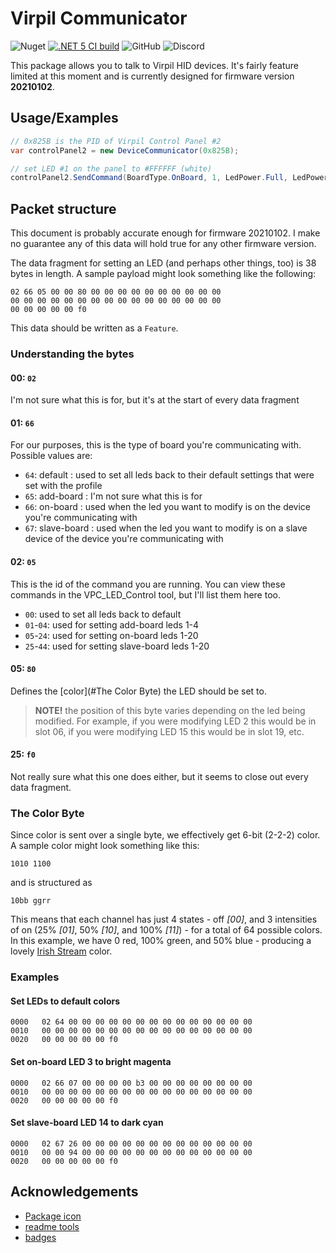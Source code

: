 ﻿# Virpil Communicator

![Nuget](https://img.shields.io/nuget/v/Virpil.Communicator?style=flat-square)
[![.NET 5 CI build](https://github.com/charliefoxtwo/Virpil-Communicator/actions/workflows/ci-build.yml/badge.svg?branch=develop)](https://github.com/charliefoxtwo/Virpil-Communicator/actions/workflows/ci-build.yml)
![GitHub](https://img.shields.io/github/license/charliefoxtwo/Virpil-Communicator?style=flat-square)
![Discord](https://img.shields.io/discord/840762843917582347?style=flat-square)

This package allows you to talk to Virpil HID devices. It's fairly feature limited at this moment and is currently designed for firmware version **20210102**.

## Usage/Examples

```c#
// 0x825B is the PID of Virpil Control Panel #2
var controlPanel2 = new DeviceCommunicator(0x825B);

// set LED #1 on the panel to #FFFFFF (white)
controlPanel2.SendCommand(BoardType.OnBoard, 1, LedPower.Full, LedPower.Full, LedPower.Full);
```


## Packet structure

This document is probably accurate enough for firmware 20210102. I make no guarantee any of this data will hold true for any other firmware version.

The data fragment for setting an LED (and perhaps other things, too) is 38 bytes in length. A sample payload might look something like the following:

```
02 66 05 00 00 80 00 00 00 00 00 00 00 00 00 00
00 00 00 00 00 00 00 00 00 00 00 00 00 00 00 00
00 00 00 00 00 f0
```

This data should be written as a `Feature`.

### Understanding the bytes

#### 00: `02`
I'm not sure what this is for, but it's at the start of every data fragment

#### 01: `66`
For our purposes, this is the type of board you're communicating with. Possible values are:
 - `64`: default : used to set all leds back to their default settings that were set with the profile
 - `65`: add-board : I'm not sure what this is for
 - `66`: on-board : used when the led you want to modify is on the device you're communicating with
 - `67`: slave-board : used when the led you want to modify is on a slave device of the device you're communicating with

#### 02: `05`
This is the id of the command you are running. You can view these commands in the VPC_LED_Control tool, but I'll list them here too.
 - `00`: used to set all leds back to default
 - `01`-`04`: used for setting add-board leds 1-4
 - `05`-`24`: used for setting on-board leds 1-20
 - `25`-`44`: used for setting slave-board leds 1-20

#### 05: `80`
Defines the [color](#The Color Byte) the LED should be set to. 

> **NOTE!** the position of this byte varies depending on the led being modified. For example, if you were modifying LED 2 this would be in slot 06, if you were modifying LED 15 this would be in slot 19, etc.

#### 25: `f0`
Not really sure what this one does either, but it seems to close out every data fragment.

### The Color Byte
Since color is sent over a single byte, we effectively get 6-bit (2-2-2) color. A sample color might look something like this:
```
1010 1100
```
and is structured as
```
10bb ggrr
```

This means that each channel has just 4 states - off *[00]*, and 3 intensities of on (25% *[01]*, 50% *[10]*, and 100% *[11]*) - for a total of 64 possible colors. In this example, we have 0 red, 100% green, and 50% blue - producing a lovely [Irish Stream](https://colornames.org/color/00ff80) color.

### Examples

#### Set LEDs to default colors
```
0000   02 64 00 00 00 00 00 00 00 00 00 00 00 00 00 00
0010   00 00 00 00 00 00 00 00 00 00 00 00 00 00 00 00
0020   00 00 00 00 00 f0
```

#### Set on-board LED 3 to bright magenta
```
0000   02 66 07 00 00 00 00 b3 00 00 00 00 00 00 00 00
0010   00 00 00 00 00 00 00 00 00 00 00 00 00 00 00 00
0020   00 00 00 00 00 f0
```

#### Set slave-board LED 14 to dark cyan
```
0000   02 67 26 00 00 00 00 00 00 00 00 00 00 00 00 00
0010   00 00 94 00 00 00 00 00 00 00 00 00 00 00 00 00
0020   00 00 00 00 00 f0
```


## Acknowledgements

- [Package icon](https://www.flaticon.com/authors/those-icons)
- [readme tools](https://readme.so)
- [badges](https://shields.io)
